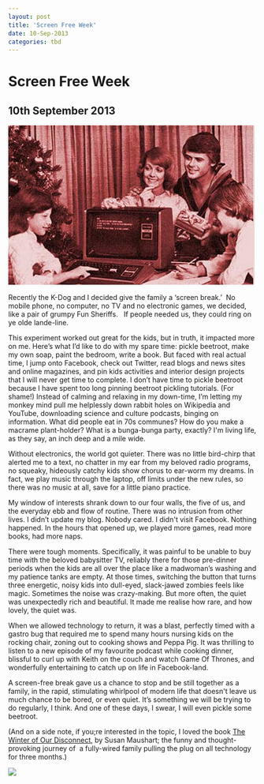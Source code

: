 ```yaml
---
layout: post
title: 'Screen Free Week'
date: 10-Sep-2013
categories: tbd
---
```


# Screen Free Week

## 10th September 2013

<p This post originally appeared in Practical Parenting Magazine,   July 2013</p>

<img class="photo-horiz" src="/images/2013/09/tumblr_m5mobiIXiP1qa60tro1_500.jpg" />

Recently the K-Dog and I decided give the family a ‘screen break.’  No mobile phone,   no computer,   no TV and no electronic games, we decided, like a pair of grumpy Fun Sheriffs.   If people needed us, they could ring on ye olde lande-line.

This experiment worked out great for the kids, but in truth, it impacted more on me. Here’s what I’d like to do with my spare time: pickle beetroot, make my own soap, paint the bedroom, write a book. But faced with real actual time, I jump onto Facebook, check out Twitter, read blogs and news sites and online magazines, and pin kids activities and interior design projects that I will never get time to complete. I don’t have time to pickle beetroot because I have spent too long pinning beetroot pickling tutorials. (For shame!) Instead of calming and relaxing in my down-time, I’m letting my monkey mind pull me helplessly down rabbit holes on Wikipedia and YouTube, downloading science and culture podcasts, binging on information. What did people eat in 70s communes? How do you make a macrame plant-holder? What is a bunga-bunga party, exactly? I'm living life, as they say, an inch deep and a mile wide.

Without electronics, the world got quieter. There was no little bird-chirp that alerted me to a text, no chatter in my ear from my beloved radio programs, no squeaky, hideously catchy kids show chorus to ear-worm my dreams. In fact, we play music through the laptop, off limits under the new rules, so there was no music at all, save for a little piano practice.

My window of interests shrank down to our four walls, the five of us, and the everyday ebb and flow of routine. There was no intrusion from other lives. I didn’t update my blog. Nobody cared. I didn't visit Facebook. Nothing happened. In the hours that opened up, we played more games, read more books, had more naps.

There were tough moments. Specifically, it was painful to be unable to buy time with the beloved babysitter TV, reliably there for those pre-dinner periods when the kids are all over the place like a madwoman’s washing and my patience tanks are empty. At those times, switching the button that turns three energetic, noisy kids into dull-eyed, slack-jawed zombies feels like magic. Sometimes the noise was crazy-making. But more often, the quiet was unexpectedly rich and beautiful. It made me realise how rare, and how lovely, the quiet was.

When we allowed technology to return, it was a blast, perfectly timed with a gastro bug that required me to spend many hours nursing kids on the rocking chair, zoning out to cooking shows and Peppa Pig. It was thrilling to listen to a new episode of my favourite podcast while cooking dinner, blissful to curl up with Keith on the couch and watch Game Of Thrones, and wonderfully entertaining to catch up on life in Facebook-land.

A screen-free break gave us a chance to stop and be still together as a family, in the rapid, stimulating whirlpool of modern life that doesn't leave us much chance to be bored, or even quiet. It’s something we will be trying to do regularly, I think. And one of these days, I swear, I will even pickle some beetroot.

(And on a side note, if you;re interested in the topic, I loved the book <a href="http://www.amazon.com/The-Winter-Our-Disconnect-Technology/dp/1585428558">The Winter of Our Disconnect</a>, by Susan Maushart; the funny and thought-provoking journey of  a fully-wired family pulling the plug on all technology for three months.)

<a href="http://www.facebook.com/sharer.php?u=&amp;linkname=Screen%20Free%20Week"><img src="http://shongjog.files.wordpress.com/2008/04/share-on-facebook.gif?" />
